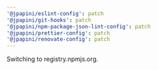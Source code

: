 ```yaml
---
'@jpapini/eslint-config': patch
'@jpapini/git-hooks': patch
'@jpapini/npm-package-json-lint-config': patch
'@jpapini/prettier-config': patch
'@jpapini/renovate-config': patch
---
```


Switching to registry.npmjs.org.
